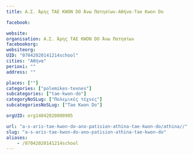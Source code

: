 ```yaml
---
title: Α.Σ. Άρης TAE KWON DO Άνω Πατησίων-Αθήνα-Tae Kwon Do

facebook:

website:
organisation: Α.Σ. Άρης TAE KWON DO Άνω Πατησίων
facebookorg:
websiteorg:
UID: "07042020141214school"
cities: "Αθήνα"
perioxi: ""
address: ""

places: [""]
categories: ["polemikes-texnes"]
subcategories: ["tae-kwon-do"]
categoryNoSLug: ["Πολεμικές τέχνες"]
subcategoriesNoSLug: ["Tae Kwon Do"]

orgUID: org14042020000905

url: "a-s-aris-tae-kwon-do-ano-patision-athina-tae-kwon-do/athina//"
slug: "a-s-aris-tae-kwon-do-ano-patision-athina-tae-kwon-do"
aliases:
    - /07042020141214school
---
```





